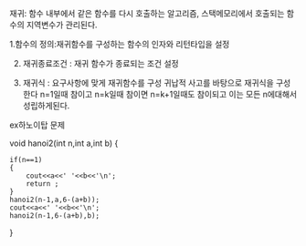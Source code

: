 
재귀: 함수 내부에서 같은 함수를 다시 호출하는 알고리즘, 스택메모리에서 호출되는 함수의 지역변수가 관리된다.

1.함수의 정의:재귀함수를 구성하는 함수의 인자와 리턴타입을 설정

2. 재귀종료조건 : 재귀 함수가 종료되는 조건 설정

3. 재귀식 : 요구사항에 맞게 재귀함수를 구성 
귀납적 사고를 바탕으로 재귀식을 구성한다  n=1일때 참이고 n=k일때 참이면 n=k+1일때도 참이되고 이는 모든 n에대해서 성립하게된다.

ex하노이탑 문제

void hanoi2(int n,int a,int b)
{

	if(n==1)
	{
		cout<<a<<' '<<b<<'\n';
		return ;
	}
	hanoi2(n-1,a,6-(a+b));
	cout<<a<<' '<<b<<'\n';
	hanoi2(n-1,6-(a+b),b);
}
